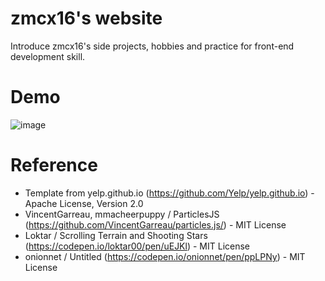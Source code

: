 # zmcx16's website
Introduce zmcx16's side projects, hobbies and practice for front-end development skill.

# Demo

![image](https://github.com/zmcx16/zmcx16.github.io/blob/master/demo/demo1.png)


# Reference
  *  Template from yelp.github.io (https://github.com/Yelp/yelp.github.io) - Apache License, Version 2.0
  *  VincentGarreau, mmacheerpuppy / ParticlesJS (https://github.com/VincentGarreau/particles.js/) - MIT License
  *  Loktar / Scrolling Terrain and Shooting Stars (https://codepen.io/loktar00/pen/uEJKl) - MIT License
  *  onionnet / Untitled (https://codepen.io/onionnet/pen/ppLPNy) - MIT License
 

